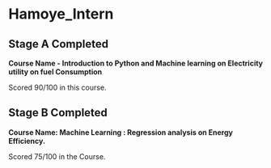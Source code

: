 # Hamoye_Intern
## Stage A Completed

**Course Name - Introduction to Python and Machine learning on Electricity utility on fuel Consumption**

Scored 90/100 in this course.

## Stage B Completed

**Course Name: Machine Learning : Regression analysis on Energy Efficiency.**

Scored 75/100 in the Course.
